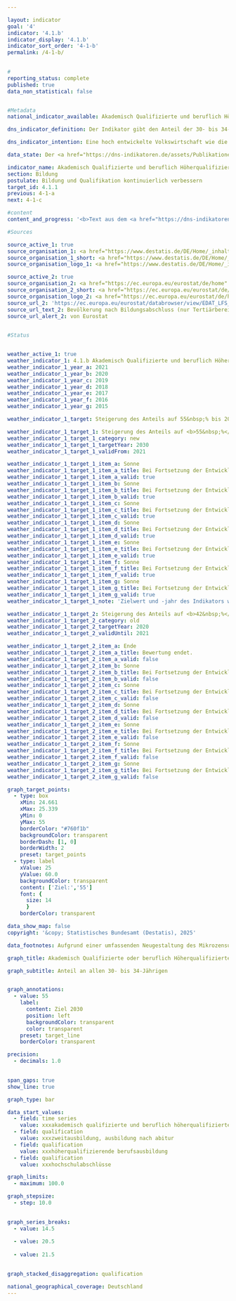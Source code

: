 ```yaml
---

layout: indicator        
goal: '4'        
indicator: '4.1.b'        
indicator_display: '4.1.b'        
indicator_sort_order: '4-1-b'        
permalink: /4-1-b/        
        

#
reporting_status: complete        
published: true        
data_non_statistical: false        


#Metadata        
national_indicator_available: Akademisch Qualifizierte und beruflich Höherqualifizierte        

dns_indicator_definition: Der Indikator gibt den Anteil der 30- bis 34-Jährigen an, die über einen Abschluss des Tertiärbereichs (Stufen 5&nbsp;bis 8&nbsp;der Internationalen Standardklassifikation des Bildungswesens, <abbr title="International Standard Classification of Education (Internationale Standardklassifikation des Bildungswesens)" tabindex="0">ISCED</abbr> 2011) oder einen postsekundaren nicht-tertiären Abschluss (Stufe 4&nbsp;der <abbr title="International Standard Classification of Education (Internationale Standardklassifikation des Bildungswesens)" tabindex="0">ISCED</abbr>) verfügen.        

dns_indicator_intention: Eine hoch entwickelte Volkswirtschaft wie die deutsche, in der der Dienstleistungssektor und der Bedarf an Wissen und Expertise immer stärker in den Vordergrund rücken, benötigt hoch qualifizierte Arbeitskräfte. Im Rahmen der Fortschreibung der Nationalen Nachhaltigkeitsziele sollen als Zielquote bis 2030&nbsp;55&nbsp;% der 30- bis 34-Jährigen über einen tertiären oder postsekundaren nicht-tertiären Abschluss verfügen.        

data_state: Der <a href="https://dns-indikatoren.de/assets/Publikationen/Indikatorenberichte/2022.pdf">Indikatorenbericht 2022</a> hat den Datenstand 31.10.2022. Die Daten auf dieser Plattform wurden zuletzt im Januar 2025 aktualisiert.        

indicator_name: Akademisch Qualifizierte und beruflich Höherqualifizierte        
section: Bildung        
postulate: Bildung und Qualifikation kontinuierlich verbessern        
target_id: 4.1.1        
previous: 4-1-a        
next: 4-1-c        

#content         
content_and_progress: '<b>Text aus dem <a href="https://dns-indikatoren.de/assets/Publikationen/Indikatorenberichte/2022.pdf">Indikatorenbericht 2022&nbsp;</a></b><br><br>Die Bezeichnung des Indikators hängt mit der Tradition der dualen Ausbildungssysteme in Deutschland zusammen. Neben den tertiären Abschlüssen an Hoch-, Fachhoch- und Verwaltungsfachhochschulen, Berufsakademien, Fachschulen und Fachakademien sowie den Meister- und Technikerabschlüssen gibt es bundesweit eine Vielzahl von postsekundaren nicht-tertiären Abschlüssen. Hierzu zählen generell alle abgeschlossenen Berufsausbildungen nach dem Abitur, aber auch Abschlüsse in Gesundheits- und Sozialberufen, wie beispielsweise die Ausbildung zur Medizinisch-technischen Assistenz.<br><br>Die „International Standard Classification of Education (<abbr title="International Standard Classification of Education (Internationale Standardklassifikation des Bildungswesens)" tabindex="0">ISCED</abbr>)“ ermöglicht es, Statistiken und Indikatoren zu Bildungsabschlüssen international zu vergleichen. Als gleichwertig angesehene Abschlüsse werden dabei den gleichen <abbr title="International Standard Classification of Education (Internationale Standardklassifikation des Bildungswesens)" tabindex="0">ISCED</abbr>-Stufen zugeordnet. Der Indikator umfasst daher sowohl die tertiären Abschlüsse entsprechend den Stufen 5&nbsp;bis 8&nbsp;der <abbr title="International Standard Classification of Education (Internationale Standardklassifikation des Bildungswesens)" tabindex="0">ISCED</abbr> als auch die postsekundaren nicht-tertiären Abschlüsse der Stufe 4&nbsp;der <abbr title="International Standard Classification of Education (Internationale Standardklassifikation des Bildungswesens)" tabindex="0">ISCED</abbr>.<br><br>Die Daten für den Indikator stammen aus dem Mikrozensus, dessen jährliche Stichprobenerhebung 1&nbsp;% der Bevölkerung in Deutschland umfasst. Ergänzende Informationen bietet die Hochschulstatistik, die ebenfalls vom Statistischen Bundesamt erstellt wird.<br><br>Ausgehend von 33,4&nbsp;% im Jahr 1999&nbsp;stieg der Wert des Indikators bis zum Jahr 2021&nbsp;um 19,9&nbsp;Prozentpunkte auf 53,2&nbsp;% an. Bei einer Beibehaltung der durchschnittlichen Entwicklung der letzten fünf Berichtsjahre könnte der Zielwert von 55&nbsp;% für das Jahr 2030&nbsp;bereits deutlich früher erreicht werden. Das Verhältnis der geschlechtsspezifischen Anteile hat sich im Lauf der Zeit gewandelt: 1999&nbsp;lag der Wert des Indikators bei Männern noch um 3,8&nbsp;Prozentpunkte höher als bei Frauen. Im Jahr 2006&nbsp;lagen beide Geschlechter gleichauf. Seit 2007&nbsp;ist der Anteil der Frauen mit einem tertiären oder postsekundaren nicht-tertiären Bildungsabschluss höher als der Anteil der Männer und hat mit 57,2&nbsp;% in 2021&nbsp;den Zielwert für 2030&nbsp;von 55&nbsp;% bereits übertroffen, während der Anteil der Männer (49,6&nbsp;% in 2021) diesen Wert voraussichtlich erst in einigen Jahren erreichen wird.<br><br>In vielen anderen Ländern gibt es keine postsekundaren nicht-tertiären Abschlüsse. Daher ist die europäische Version des Indikators aus der „Europa 2020“-Strategie der <abbr title="Europäische Union" tabindex="0">EU</abbr> enger gefasst und berücksichtigt nur tertiäre Abschlüsse (<abbr title="International Standard Classification of Education (Internationale Standardklassifikation des Bildungswesens)" tabindex="0">ISCED</abbr>-Stufen 5&nbsp;bis 8).<br><br>Der europäische Indikator erreichte für die <abbr title="Europäische Union" tabindex="0">EU</abbr>-Staaten nach einem kontinuierlichen Anstieg seit 2005&nbsp;im Jahr 2021&nbsp;insgesamt 41,6&nbsp;%. Wählt man auch für Deutschland diesen enger gefassten Indikator, so liegt der Wert im Jahr 2021&nbsp;mit 37,8&nbsp;% um 3,8&nbsp;Prozentpunkte unter dem <abbr title="Europäische Union" tabindex="0">EU</abbr>-Wert. Im Jahr 2021&nbsp;ist auch hier der Anteil der Frauen (38,6&nbsp;%) höher als der Anteil der Männer (37,0&nbsp;%).<br><br>Die Gesamtzahl der Hochschulabsolventinnen und Hochschulabsolventen im Jahr 2021&nbsp;betrug 517&nbsp;944. Das sind mehr als doppelt so viele wie im Jahr 1999. Darunter waren 129&nbsp;488&nbsp;Absolventinnen und Absolventen der Ingenieurwissenschaften (dreimal so viele wie 1999) und 54&nbsp;928&nbsp;Absolventinnen und Absolventen der Mathematik und Naturwissenschaften (68,8&nbsp;% mehr als 1999).'                

#Sources        

source_active_1: true
source_organisation_1: <a href="https://www.destatis.de/DE/Home/_inhalt.html" target="_blank">Statistisches Bundesamt</a>
source_organisation_1_short: <a href="https://www.destatis.de/DE/Home/_inhalt.html" target="_blank">Statistisches Bundesamt</a>
source_organisation_logo_1: <a href="https://www.destatis.de/DE/Home/_inhalt.html" target="_blank"><img src="https://dnsUpgradeEnvironment.github.io/dns-indicators/public/OrgImgDe/destatis.png" alt="Statistisches Bundesamt" title=" Klicken Sie hier um zur Homepage der Organisation Statistisches Bundesamt zu gelangen." style="height:60px; width:148px; border:transparent"/></a>

source_active_2: true
source_organisation_2: <a href="https://ec.europa.eu/eurostat/de/home" target="_blank" onclick="return confirm_alert('von Eurostat', 'De')">Eurostat</a>
source_organisation_2_short: <a href="https://ec.europa.eu/eurostat/de/home" target="_blank" onclick="return confirm_alert('von Eurostat', 'De')">Eurostat</a>
source_organisation_logo_2: <a href="https://ec.europa.eu/eurostat/de/home" target="_blank" onclick="return confirm_alert('von Eurostat', 'De')"><img src="https://dnsUpgradeEnvironment.github.io/dns-indicators/public/OrgImgDe/eurostat.png" alt="Eurostat" title=" Klicken Sie hier um zur Homepage der Organisation Eurostat zu gelangen." style="height:60px; width:148px; border:transparent"/></a>
source_url_2: 'https://ec.europa.eu/eurostat/databrowser/view/EDAT_LFS_9912__custom_3201014/default/table?lang=de'
source_url_text_2: Bevölkerung nach Bildungsabschluss (nur Tertiärbereich) - <abbr title="European Statistical Office (Statistisches Amt der Europäischen Union)" tabindex="0">Eurostat</abbr>-Tabelle [edat_lfs_9912]
source_url_alert_2: von Eurostat
        

#Status        


weather_active_1: true
weather_indicator_1: 4.1.b Akademisch Qualifizierte und beruflich Höherqualifizierte (30- bis 34-Jährige mit tertiärem oder post-sekundarem nichttertiärem Abschluss)
weather_indicator_1_year_a: 2021
weather_indicator_1_year_b: 2020
weather_indicator_1_year_c: 2019
weather_indicator_1_year_d: 2018
weather_indicator_1_year_e: 2017
weather_indicator_1_year_f: 2016
weather_indicator_1_year_g: 2015

weather_indicator_1_target: Steigerung des Anteils auf 55&nbsp;% bis 2030

weather_indicator_1_target_1: Steigerung des Anteils auf <b>55&nbsp;%</b> bis <b>2030</b>
weather_indicator_1_target_1_category: new
weather_indicator_1_target_1_targetYear: 2030
weather_indicator_1_target_1_validFrom: 2021

weather_indicator_1_target_1_item_a: Sonne
weather_indicator_1_target_1_item_a_title: Bei Fortsetzung der Entwicklung aus 2021 wäre der Zielwert erreicht oder um weniger als 5&nbsp;% der Differenz zwischen Zielwert und dem Wert aus 2021 verfehlt worden.
weather_indicator_1_target_1_item_a_valid: true
weather_indicator_1_target_1_item_b: Sonne
weather_indicator_1_target_1_item_b_title: Bei Fortsetzung der Entwicklung aus 2020 wäre der Zielwert erreicht oder um weniger als 5&nbsp;% der Differenz zwischen Zielwert und dem Wert aus 2020 verfehlt worden.
weather_indicator_1_target_1_item_b_valid: true
weather_indicator_1_target_1_item_c: Sonne
weather_indicator_1_target_1_item_c_title: Bei Fortsetzung der Entwicklung aus 2019 wäre der Zielwert erreicht oder um weniger als 5&nbsp;% der Differenz zwischen Zielwert und dem Wert aus 2019 verfehlt worden.
weather_indicator_1_target_1_item_c_valid: true
weather_indicator_1_target_1_item_d: Sonne
weather_indicator_1_target_1_item_d_title: Bei Fortsetzung der Entwicklung aus 2018 wäre der Zielwert erreicht oder um weniger als 5&nbsp;% der Differenz zwischen Zielwert und dem Wert aus 2018 verfehlt worden.
weather_indicator_1_target_1_item_d_valid: true
weather_indicator_1_target_1_item_e: Sonne
weather_indicator_1_target_1_item_e_title: Bei Fortsetzung der Entwicklung aus 2017 wäre der Zielwert erreicht oder um weniger als 5&nbsp;% der Differenz zwischen Zielwert und dem Wert aus 2017 verfehlt worden.
weather_indicator_1_target_1_item_e_valid: true
weather_indicator_1_target_1_item_f: Sonne
weather_indicator_1_target_1_item_f_title: Bei Fortsetzung der Entwicklung aus 2016 wäre der Zielwert erreicht oder um weniger als 5&nbsp;% der Differenz zwischen Zielwert und dem Wert aus 2016 verfehlt worden.
weather_indicator_1_target_1_item_f_valid: true
weather_indicator_1_target_1_item_g: Sonne
weather_indicator_1_target_1_item_g_title: Bei Fortsetzung der Entwicklung aus 2015 wäre der Zielwert erreicht oder um weniger als 5&nbsp;% der Differenz zwischen Zielwert und dem Wert aus 2015 verfehlt worden.
weather_indicator_1_target_1_item_g_valid: true
weather_indicator_1_target_1_note: 'Zielwert und -jahr des Indikators wurden im Rahmen der <a href="https:///www.bundesregierung.de/resource/blob/975274/1873516/6c607bb5f16993ef18440d9e0dae55cb/2021-03-10-dns-2021-finale-langfassung-barrierefrei-data.pdf?download=1"> Weiterentwicklung der Deutschen Nachhaltigkeitsstrategie 2021</a> angepasst. Seit Inkrafttreten dieses Beschlusses gilt für den Indikator das geänderte Ziel (55&nbsp;% bis 2030).'

weather_indicator_1_target_2: Steigerung des Anteils auf <b>42&nbsp;%</b> bis <b>2020</b>
weather_indicator_1_target_2_category: old
weather_indicator_1_target_2_targetYear: 2020
weather_indicator_1_target_2_validUntil: 2021

weather_indicator_1_target_2_item_a: Ende
weather_indicator_1_target_2_item_a_title: Bewertung endet.
weather_indicator_1_target_2_item_a_valid: false
weather_indicator_1_target_2_item_b: Sonne
weather_indicator_1_target_2_item_b_title: Bei Fortsetzung der Entwicklung aus 2020 wäre der Zielwert erreicht oder um weniger als 5&nbsp;% der Differenz zwischen Zielwert und dem Wert aus 2020 verfehlt worden.
weather_indicator_1_target_2_item_b_valid: false
weather_indicator_1_target_2_item_c: Sonne
weather_indicator_1_target_2_item_c_title: Bei Fortsetzung der Entwicklung aus 2019 wäre der Zielwert erreicht oder um weniger als 5&nbsp;% der Differenz zwischen Zielwert und dem Wert aus 2019 verfehlt worden.
weather_indicator_1_target_2_item_c_valid: false
weather_indicator_1_target_2_item_d: Sonne
weather_indicator_1_target_2_item_d_title: Bei Fortsetzung der Entwicklung aus 2018 wäre der Zielwert erreicht oder um weniger als 5&nbsp;% der Differenz zwischen Zielwert und dem Wert aus 2018 verfehlt worden.
weather_indicator_1_target_2_item_d_valid: false
weather_indicator_1_target_2_item_e: Sonne
weather_indicator_1_target_2_item_e_title: Bei Fortsetzung der Entwicklung aus 2017 wäre der Zielwert erreicht oder um weniger als 5&nbsp;% der Differenz zwischen Zielwert und dem Wert aus 2017 verfehlt worden.
weather_indicator_1_target_2_item_e_valid: false
weather_indicator_1_target_2_item_f: Sonne
weather_indicator_1_target_2_item_f_title: Bei Fortsetzung der Entwicklung aus 2016 wäre der Zielwert erreicht oder um weniger als 5&nbsp;% der Differenz zwischen Zielwert und dem Wert aus 2016 verfehlt worden.
weather_indicator_1_target_2_item_f_valid: false
weather_indicator_1_target_2_item_g: Sonne
weather_indicator_1_target_2_item_g_title: Bei Fortsetzung der Entwicklung aus 2015 wäre der Zielwert erreicht oder um weniger als 5&nbsp;% der Differenz zwischen Zielwert und dem Wert aus 2015 verfehlt worden.
weather_indicator_1_target_2_item_g_valid: false        

graph_target_points:
  - type: box
    xMin: 24.661
    xMax: 25.339
    yMin: 0
    yMax: 55
    borderColor: "#760f1b"
    backgroundColor: transparent
    borderDash: [1, 0]
    borderWidth: 2
    preset: target_points
  - type: label
    xValue: 25
    yValue: 60.0
    backgroundColor: transparent
    content: ['Ziel:','55']
    font: {
      size: 14
      }
    borderColor: transparent        

data_show_map: false        
copyright: '&copy; Statistisches Bundesamt (Destatis), 2025'        

data_footnotes: Aufgrund einer umfassenden Neugestaltung des Mikrozensus ist ein Vergleich der Daten des Erhebungsjahres 2020&nbsp;mit den Vorjahren nur eingeschränkt möglich (Zeitreihenbruch).<br>• Die Daten basieren auf einer Sonderauswertung und sind nicht öffentlich zugänglich.<br>• 2023&nbsp;vorläufige Daten.        

graph_title: Akademisch Qualifizierte oder beruflich Höherqualifizierte        

graph_subtitle: Anteil an allen 30- bis 34-Jährigen        


graph_annotations:
  - value: 55
    label:
      content: Ziel 2030
      position: left
      backgroundColor: transparent
      color: transparent
    preset: target_line
    borderColor: transparent        

precision: 
  - decimals: 1.0
            

span_gaps: true        
show_line: true        

graph_type: bar        

data_start_values: 
  - field: time series
    value: xxxakademisch qualifizierte und beruflich höherqualifizierte
  - field: qualification
    value: xxxzweitausbildung, ausbildung nach abitur
  - field: qualification
    value: xxxhöherqualifizierende berufsausbildung
  - field: qualification
    value: xxxhochschulabschlüsse        

graph_limits: 
  - maximum: 100.0        

graph_stepsize: 
  - step: 10.0
            

graph_series_breaks: 
  - value: 14.5
    
  - value: 20.5
    
  - value: 21.5
            

graph_stacked_disaggregation: qualification                

national_geographical_coverage: Deutschland                
---
```



